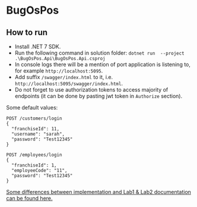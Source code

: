 # BugOsPos

## How to run

- Install .NET 7 SDK.
- Run the following command in solution folder: `dotnet run  --project .\BugOsPos.Api\BugOsPos.Api.csproj`
- In console logs there will be a mention of port application is listening to, for example `http://localhost:5095`.
- Add suffix `/swagger/index.html` to it, i.e. `http://localhost:5095/swagger/index.html`.
- Do not forget to use authorization tokens to access majority of endpoints (it can be done by pasting jwt token in `Authorize` section).

Some default values:
```
POST /customers/login
{
  "franchiseId": 11,
  "username": "sarah",
  "password": "Test12345"
}
```
```
POST /employees/login
{
  "franchiseId": 1,
  "employeeCode": "11",
  "password": "Test12345"
}
```

[Some differences between implementation and Lab1 & Lab2 documentation can be found here.](diff.txt)


